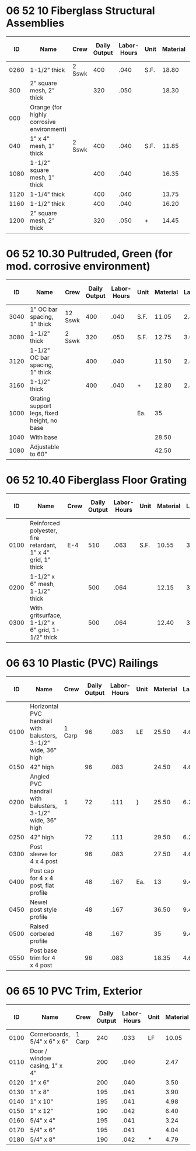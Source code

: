 # 06 52 10 Fiberglass Structural Assemblies

| ID   | Name                                                                 | Crew   | Daily Output | Labor-Hours | Unit | Material | Labor  | Equipment | Total  | Total Incl O&P |
|------|----------------------------------------------------------------------|--------|-------------|-------------|------|----------|--------|-----------|--------|----------------|
| 0260 | 1-1/2" thick                                                         | 2 Sswk | 400         | .040        | S.F. | 18.80    | 2.471  |           | 21.27  | 24.50          |
| 300  | 2" square mesh, 2" thick                                             |        | 320         | .050        |      | 18.30    | 3.09   |           | 21.39  | 25             |
| 000  | Orange (for highly corrosive environment)                            |        |             |             |      |          |        |           |        |                |
| 040  | 1" x 4" mesh, 1" thick                                               | 2 Sswk | 400         | .040        | S.F. | 11.85    | 2.47   |           | 14.32  | 16.80          |
| 1080 | 1-1/2" square mesh, 1" thick                                         |        | 400         | .040        |      | 16.35    | 2.47   |           | 18.82  | 22             |
| 1120 | 1-1/4" thick                                                         |        | 400         | .040        |      | 13.75    | 2.47   |           | 16.22  | 18.90          |
| 1160 | 1-1/2" thick                                                         |        | 400         | .040        |      | 16.20    | 2.47   |           | 18.67  | 21.50          |
| 1200 | 2" square mesh, 2" thick                                             |        | 320         | .050        | +    | 14.45    | 3.09   |           | 17.54  | 20.50          |

# 06 52 10.30 Pultruded, Green (for mod. corrosive environment)

| ID   | Name                                                                 | Crew   | Daily Output | Labor-Hours | Unit | Material | Labor  | Equipment | Total  | Total Incl O&P |
|------|----------------------------------------------------------------------|--------|-------------|-------------|------|----------|--------|-----------|--------|----------------|
| 3040 | 1" OC bar spacing, 1" thick                                          | 12 Sswk| 400         | .040        | S.F. | 11.05    | 2.47   |           | 13.52  | 15.95          |
| 3080 | 1-1/2" thick                                                         | 2 Sswk | 320         | .050        | S.F. | 12.75    | 3.09   |           | 15.84  | 18.80          |
| 3120 | 1-1/2" OC bar spacing, 1" thick                                      |        | 400         | .040        |      | 11.50    | 2.47   |           | 13.97  | 16.45          |
| 3160 | 1-1/2" thick                                                         |        | 400         | .040        | +    | 12.80    | 2.47   |           | 15.27  | 17.85          |
| 1000 | Grating support legs, fixed height, no base                          |        |             |             | Ea.  | 35       |        |           | 35     | 38.50          |
| 1040 | With base                                                            |        |             |             |      | 28.50    |        |           | 28.50  | 31.50          |
| 1080 | Adjustable to 60"                                                    |        |             |             |      | 42.50    |        |           | 42.50  | 47             |

# 06 52 10.40 Fiberglass Floor Grating

| ID   | Name                                                                 | Crew | Daily Output | Labor-Hours | Unit | Material | Labor | Equipment | Total  | Total Incl O&P |
|------|----------------------------------------------------------------------|------|-------------|-------------|------|----------|-------|-----------|--------|----------------|
| 0100 | Reinforced polyester, fire retardant, 1" x 4" grid, 1" thick         | E-4  | 510         | .063        | S.F. | 10.55    | 3.91  | .29       | 14.75  | 17.95          |
| 0200 | 1-1/2" x 6" mesh, 1-1/2" thick                                       |      | 500         | .064        |      | 12.15    | 3.99  | .30       | 16.44  | 19.80          |
| 0300 | With gritsurface, 1-1/2" x 6" grid, 1-1/2" thick                     |      | 500         | .064        |      | 12.40    | 3.99  | .30       | 16.69  | 20             |

# 06 63 10 Plastic (PVC) Railings

| ID   | Name                                                                 | Crew   | Daily Output | Labor-Hours | Unit | Material | Labor | Equipment | Total  | Total Incl O&P |
|------|----------------------------------------------------------------------|--------|-------------|-------------|------|----------|-------|-----------|--------|----------------|
| 0100 | Horizontal PVC handrail with balusters, 3-1/2" wide, 36" high        | 1 Carp | 96          | .083        | LE   | 25.50    | 4.69  |           | 30.19  | 35             |
| 0150 | 42" high                                                             |        | 96          | .083        |      | 24.50    | 4.69  |           | 29.19  | 34             |
| 0200 | Angled PVC handrail with balusters, 3-1/2" wide, 36" high            | 1      | 72          | .111        | }    | 25.50    | 6.25  |           | 31.75  | 37.50          |
| 0250 | 42" high                                                             |        | 72          | .111        |      | 29.50    | 6.25  |           | 35.75  | 42             |
| 0300 | Post sleeve for 4 x 4 post                                           |        | 96          | .083        |      | 27.50    | 4.69  |           | 32.19  | 37.50          |
| 0400 | Post cap for 4 x 4 post, flat profile                                |        | 48          | .167        | Ea.  | 13       | 9.40  |           | 22.40  | 28.50          |
| 0450 | Newel post style profile                                             |        | 48          | .167        |      | 36.50    | 9.40  |           | 45.90  | 54.50          |
| 0500 | Raised corbeled profile                                              |        | 48          | .167        |      | 35       | 9.40  |           | 44.40  | 52.50          |
| 0550 | Post base trim for 4 x 4 post                                        |        | 96          | .083        |      | 18.35    | 4.69  |           | 23.04  | 27             |

# 06 65 10 PVC Trim, Exterior

| ID   | Name                                                                 | Crew   | Daily Output | Labor-Hours | Unit | Material | Labor | Equipment | Total  | Total Incl O&P |
|------|----------------------------------------------------------------------|--------|-------------|-------------|------|----------|-------|-----------|--------|----------------|
| 0100 | Cornerboards, 5/4" x 6" x 6"                                         | 1 Carp | 240         | .033        | LF   | 10.05    | 1.88  |           | 11.93  | 13.90          |
| 0110 | Door / window casing, 1" x 4"                                        |        | 200         | .040        |      | 2.47     | 2.25  |           | 4.72   | 6.05           |
| 0120 | 1" x 6"                                                              |        | 200         | .040        |      | 3.50     | 2.25  |           | 5.75   | 7.20           |
| 0130 | 1" x 8"                                                              |        | 195         | .041        |      | 3.90     | 2.31  |           | 6.21   | 7.75           |
| 0140 | 1" x 10"                                                             |        | 195         | .041        |      | 4.98     | 2.31  |           | 7.29   | 8.90           |
| 0150 | 1" x 12"                                                             |        | 190         | .042        |      | 6.40     | 2.37  |           | 8.77   | 10.60          |
| 0160 | 5/4" x 4"                                                            |        | 195         | .041        |      | 3.24     | 2.31  |           | 5.55   | 7              |
| 0170 | 5/4" x 6"                                                            |        | 195         | .041        |      | 4.04     | 2.31  |           | 6.35   | 7.90           |
| 0180 | 5/4" x 8"                                                            |        | 190         | .042        | *    | 4.79     | 2.37  |           | 7.16   | 8.80           |